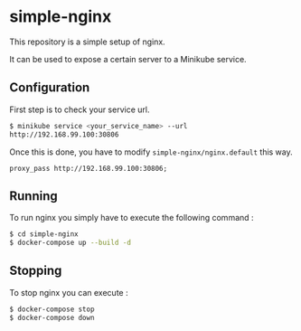 # simple-nginx #
This repository is a simple setup of nginx.      

It can be used to expose a certain server to a Minikube service.

## Configuration ##
First step is to check your service url.
```bash
$ minikube service <your_service_name> --url
http://192.168.99.100:30806
```

Once this is done, you have to modify `simple-nginx/nginx.default` this way.
```
proxy_pass http://192.168.99.100:30806;
```
## Running ##
To run nginx you simply have to execute the following command : 
```bash
$ cd simple-nginx
$ docker-compose up --build -d
```
## Stopping ##
To stop nginx you can execute :
```bash
$ docker-compose stop
$ docker-compose down
```
